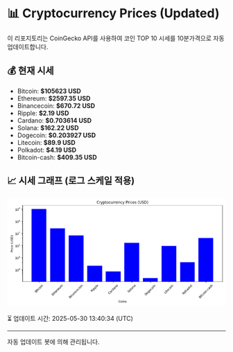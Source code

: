 
# 📊 Cryptocurrency Prices (Updated)

이 리포지토리는 CoinGecko API를 사용하여 코인 TOP 10 시세를 10분가격으로 자동 업데이트합니다.

## 💰 현재 시세
- Bitcoin: **$105623 USD**
- Ethereum: **$2597.35 USD**
- Binancecoin: **$670.72 USD**
- Ripple: **$2.19 USD**
- Cardano: **$0.703614 USD**
- Solana: **$162.22 USD**
- Dogecoin: **$0.203927 USD**
- Litecoin: **$89.9 USD**
- Polkadot: **$4.19 USD**
- Bitcoin-cash: **$409.35 USD**

## 📈 시세 그래프 (로그 스케일 적용)
![Crypto Prices](crypto_prices.png)

⏳ 업데이트 시간: 2025-05-30 13:40:34 (UTC)

---
자동 업데이트 봇에 의해 관리됩니다.
